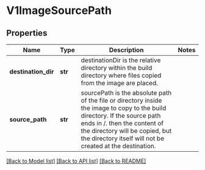 # V1ImageSourcePath

## Properties
Name | Type | Description | Notes
------------ | ------------- | ------------- | -------------
**destination_dir** | **str** | destinationDir is the relative directory within the build directory where files copied from the image are placed. | 
**source_path** | **str** | sourcePath is the absolute path of the file or directory inside the image to copy to the build directory.  If the source path ends in /. then the content of the directory will be copied, but the directory itself will not be created at the destination. | 

[[Back to Model list]](../README.md#documentation-for-models) [[Back to API list]](../README.md#documentation-for-api-endpoints) [[Back to README]](../README.md)


